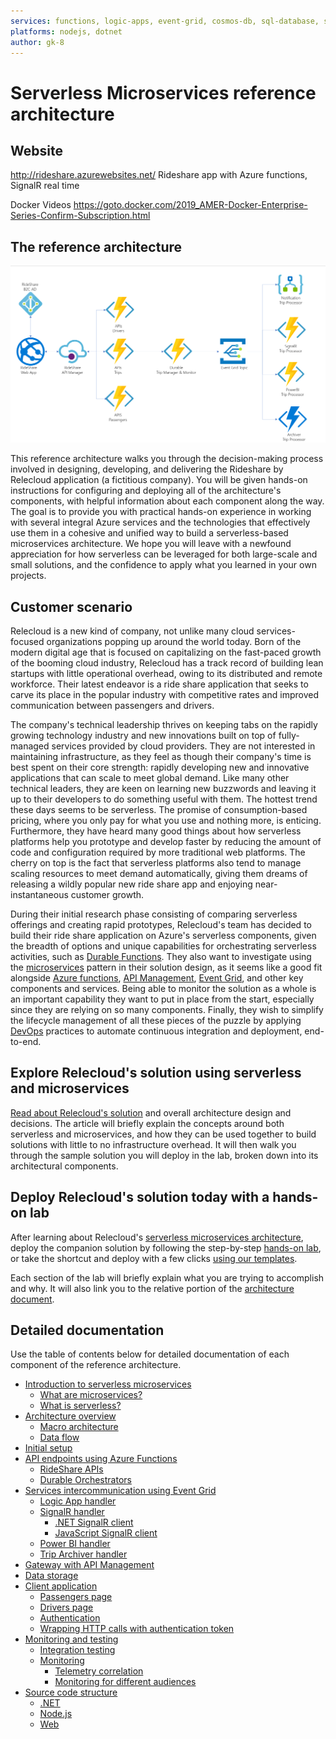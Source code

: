 ```yaml
---
services: functions, logic-apps, event-grid, cosmos-db, sql-database, storage, app-service
platforms: nodejs, dotnet
author: gk-8
---
```


# Serverless Microservices reference architecture

## Website
   http://rideshare.azurewebsites.net/
       Rideshare app with Azure functions, SignalR real time

   Docker Videos https://goto.docker.com/2019_AMER-Docker-Enterprise-Series-Confirm-Subscription.html


## The reference architecture

![RideShare Macro Architecture](documentation/media/macro-architecture.png)

This reference architecture walks you through the decision-making process involved in designing, developing, and delivering the Rideshare by Relecloud application (a fictitious company). You will be given hands-on instructions for configuring and deploying all of the architecture's components, with helpful information about each component along the way. The goal is to provide you with practical hands-on experience in working with several integral Azure services and the technologies that effectively use them in a cohesive and unified way to build a serverless-based microservices architecture. We hope you will leave with a newfound appreciation for how serverless can be leveraged for both large-scale and small solutions, and the confidence to apply what you learned in your own projects.

## Customer scenario

Relecloud is a new kind of company, not unlike many cloud services-focused organizations popping up around the world today. Born of the modern digital age that is focused on capitalizing on the fast-paced growth of the booming cloud industry, Relecloud has a track record of building lean startups with little operational overhead, owing to its distributed and remote workforce. Their latest endeavor is a ride share application that seeks to carve its place in the popular industry with competitive rates and improved communication between passengers and drivers.

The company's technical leadership thrives on keeping tabs on the rapidly growing technology industry and new innovations built on top of fully-managed services provided by cloud providers. They are not interested in maintaining infrastructure, as they feel as though their company's time is best spent on their core strength: rapidly developing new and innovative applications that can scale to meet global demand. Like many other technical leaders, they are keen on learning new buzzwords and leaving it up to their developers to do something useful with them. The hottest trend these days seems to be serverless. The promise of consumption-based pricing, where you only pay for what you use and nothing more, is enticing. Furthermore, they have heard many good things about how serverless platforms help you prototype and develop faster by reducing the amount of code and configuration required by more traditional web platforms. The cherry on top is the fact that serverless platforms also tend to manage scaling resources to meet demand automatically, giving them dreams of releasing a wildly popular new ride share app and enjoying near-instantaneous customer growth.

During their initial research phase consisting of comparing serverless offerings and creating rapid prototypes, Relecloud's team has decided to build their ride share application on Azure's serverless components, given the breadth of options and unique capabilities for orchestrating serverless activities, such as [Durable Functions](https://docs.microsoft.com/azure/azure-functions/durable-functions-overview). They also want to investigate using the [microservices](https://aka.ms/azure-microservices) pattern in their solution design, as it seems like a good fit alongside [Azure functions](https://docs.microsoft.com/azure/azure-functions/functions-overview), [API Management](https://docs.microsoft.com/azure/api-management/api-management-key-concepts), [Event Grid](https://docs.microsoft.com/azure/event-grid/overview), and other key components and services. Being able to monitor the solution as a whole is an important capability they want to put in place from the start, especially since they are relying on so many components. Finally, they wish to simplify the lifecycle management of all these pieces of the puzzle by applying [DevOps](https://docs.microsoft.com/azure/devops/learn/what-is-devops) practices to automate continuous integration and deployment, end-to-end.

## Explore Relecloud's solution using serverless and microservices

[Read about Relecloud's solution](https://github.com/Azure-Samples/Serverless-microservices-reference-architecture/blob/master/documentation/introduction.md) and overall architecture design and decisions. The article will briefly explain the concepts around both serverless and microservices, and how they can be used together to build solutions with little to no infrastructure overhead. It will then walk you through the sample solution you will deploy in the lab, broken down into its architectural components.

## Deploy Relecloud's solution today with a hands-on lab

After learning about Relecloud's [serverless microservices architecture](https://github.com/Azure-Samples/Serverless-microservices-reference-architecture/blob/master/documentation/introduction.md), deploy the companion solution by following the step-by-step [hands-on lab](https://github.com/Azure-Samples/Serverless-microservices-reference-architecture/blob/master/documentation/setup.md), or take the shortcut and deploy with a few clicks [using our templates](https://github.com/Azure-Samples/Serverless-microservices-reference-architecture/blob/master/documentation/setup.md#cake-provision).

Each section of the lab will briefly explain what you are trying to accomplish and why. It will also link you to the relative portion of the [architecture document](https://github.com/Azure-Samples/Serverless-microservices-reference-architecture/blob/master/documentation/introduction.md).

## Detailed documentation

Use the table of contents below for detailed documentation of each component of the reference architecture.

- [Introduction to serverless microservices](https://github.com/Azure-Samples/Serverless-microservices-reference-architecture/blob/master/documentation/introduction.md)
  - [What are microservices?](https://github.com/Azure-Samples/Serverless-microservices-reference-architecture/blob/master/documentation/introduction.md#what-are-microservices)
  - [What is serverless?](https://github.com/Azure-Samples/Serverless-microservices-reference-architecture/blob/master/documentation/introduction.md#what-is-serverless)
- [Architecture overview](https://github.com/Azure-Samples/Serverless-microservices-reference-architecture/blob/master/documentation/architecture-overview.md)
  - [Macro architecture](https://github.com/Azure-Samples/Serverless-microservices-reference-architecture/blob/master/documentation/architecture-overview.md#macro-architecture)
  - [Data flow](https://github.com/Azure-Samples/Serverless-microservices-reference-architecture/blob/master/documentation/architecture-overview.md#data-flow)
- [Initial setup](https://github.com/Azure-Samples/Serverless-microservices-reference-architecture/blob/master/documentation/setup.md)
- [API endpoints using Azure Functions](https://github.com/Azure-Samples/Serverless-microservices-reference-architecture/blob/master/documentation/api-endpoints.md)
  - [RideShare APIs](https://github.com/Azure-Samples/Serverless-microservices-reference-architecture/blob/master/documentation/api-endpoints.md#rideshare-apis)
  - [Durable Orchestrators](https://github.com/Azure-Samples/Serverless-microservices-reference-architecture/blob/master/documentation/api-endpoints.md#durable-orchestrators)
- [Services intercommunication using Event Grid](https://github.com/Azure-Samples/Serverless-microservices-reference-architecture/blob/master/documentation/services-intercommunication.md)
  - [Logic App handler](https://github.com/Azure-Samples/Serverless-microservices-reference-architecture/blob/master/documentation/services-intercommunication.md#logic-app-handler)
  - [SignalR handler](https://github.com/Azure-Samples/Serverless-microservices-reference-architecture/blob/master/documentation/services-intercommunication.md#signalr-handler)
    - [.NET SignalR client](https://github.com/Azure-Samples/Serverless-microservices-reference-architecture/blob/master/documentation/services-intercommunication.md#dotnet-signalr-client)
    - [JavaScript SignalR client](https://github.com/Azure-Samples/Serverless-microservices-reference-architecture/blob/master/documentation/services-intercommunication.md#javascript-signalr-client)
  - [Power BI handler](https://github.com/Azure-Samples/Serverless-microservices-reference-architecture/blob/master/documentation/services-intercommunication.md#power-bi-handler)
  - [Trip Archiver handler](https://github.com/Azure-Samples/Serverless-microservices-reference-architecture/blob/master/documentation/services-intercommunication.md#trip-archiver-handler)
- [Gateway with API Management](https://github.com/Azure-Samples/Serverless-microservices-reference-architecture/blob/master/documentation/api-management.md)
- [Data storage](https://github.com/Azure-Samples/Serverless-microservices-reference-architecture/blob/master/documentation/data-storage.md)
- [Client application](https://github.com/Azure-Samples/Serverless-microservices-reference-architecture/blob/master/documentation/client-application.md)
  - [Passengers page](https://github.com/Azure-Samples/Serverless-microservices-reference-architecture/blob/master/documentation/client-application.md#passengers-page)
  - [Drivers page](https://github.com/Azure-Samples/Serverless-microservices-reference-architecture/blob/master/documentation/client-application.md#drivers-page)
  - [Authentication](https://github.com/Azure-Samples/Serverless-microservices-reference-architecture/blob/master/documentation/client-application.md#authentication)
  - [Wrapping HTTP calls with authentication token](https://github.com/Azure-Samples/Serverless-microservices-reference-architecture/blob/master/documentation/client-application.md#wrapping-http-calls-with-authentication-token)
- [Monitoring and testing](https://github.com/Azure-Samples/Serverless-microservices-reference-architecture/blob/master/documentation/monitoring-testing.md)
  - [Integration testing](https://github.com/Azure-Samples/Serverless-microservices-reference-architecture/blob/master/documentation/monitoring-testing.md#integration-testing)
  - [Monitoring](https://github.com/Azure-Samples/Serverless-microservices-reference-architecture/blob/master/documentation/monitoring-testing.md#monitoring)
    - [Telemetry correlation](https://github.com/Azure-Samples/Serverless-microservices-reference-architecture/blob/master/documentation/monitoring-testing.md#telemetry-correlation)
    - [Monitoring for different audiences](https://github.com/Azure-Samples/Serverless-microservices-reference-architecture/blob/master/documentation/monitoring-testing.md#monitoring-for-different-audiences)
- [Source code structure](https://github.com/Azure-Samples/Serverless-microservices-reference-architecture/blob/master/documentation/source-code-structure.md)
  - [.NET](https://github.com/Azure-Samples/Serverless-microservices-reference-architecture/blob/master/documentation/source-code-structure.md#net)
  - [Node.js](https://github.com/Azure-Samples/Serverless-microservices-reference-architecture/blob/master/documentation/source-code-structure.md#nodejs)
  - [Web](https://github.com/Azure-Samples/Serverless-microservices-reference-architecture/blob/master/documentation/source-code-structure.md#web)
